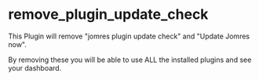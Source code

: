 # remove_plugin_update_check
This Plugin will remove "jomres plugin update check" and "Update Jomres now". 

By removing these you will be able to use ALL the installed plugins and see your dashboard.
